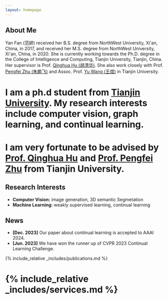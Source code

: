 ```yaml
---
layout: homepage
---
```


## About Me
Yan Fan (范妍) received her B.S. degree from NorthWest University, Xi'an, China, in 2017, and received her M.S. degree from NorthWest University, Xi'an, China, in 2020. She is currently working towards the Ph.D. degree in the College of Intelligence and Computing, Tianjin University, Tianjin, China. Her supervisor is Prof. [Qinghua Hu (胡清华)](https://cic.tju.edu.cn/faculty/huqinghua/index.html). She also work closely with Prof. [Pengfei Zhu (朱鹏飞)](https://cic.tju.edu.cn/faculty/zhupengfei/index.html) and Assoc. Prof.  [Yu Wang (王煜)](https://wangyutju.github.io/) in Tianjin University. 
# I am a ph.d student from [Tianjin University](https://www.tju.edu.cn/). My research interests include computer vision, graph learning, and continual learning. 
# I am very fortunate to be advised by [Prof. Qinghua Hu](https://cic.tju.edu.cn/faculty/huqinghua/index.html) and [Prof. Pengfei Zhu](https://cic.tju.edu.cn/faculty/zhupengfei/index.html) from Tianjin University.

## Research Interests

- **Computer Vision:** image generation, 3D semantic Segmetation
- **Machine Learning:** weakly supervised learning, continual learning

## News

- **[Dec. 2023]** Our paper about continual learning is accepted to AAAI 2024.
- **[Jun. 2023]** We have won the runner up of CVPR 2023 Continual Learning Challenge.

{% include_relative _includes/publications.md %}

# {% include_relative _includes/services.md %}
